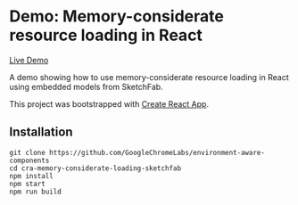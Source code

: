 
# Demo: Memory-considerate resource loading in React

[Live Demo](https://env-aware.firebaseapp.com/cra-memory-considerate-loading-sketchfab)

A demo showing how to use memory-considerate resource loading in React using embedded models from SketchFab.

This project was bootstrapped with [Create React App](https://github.com/facebook/create-react-app).

## Installation
```
git clone https://github.com/GoogleChromeLabs/environment-aware-components
cd cra-memory-considerate-loading-sketchfab
npm install
npm start
npm run build
```
